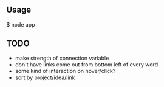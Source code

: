 ## Usage

$ node app

## TODO

* make strength of connection variable
* don't have links come out from bottom left of every word
* some kind of interaction on hover/click?
* sort by project/idea/link